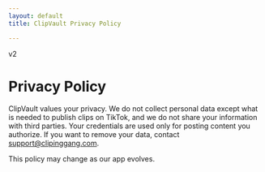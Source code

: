 ```yaml
---
layout: default
title: ClipVault Privacy Policy

---
```

v2

# Privacy Policy

ClipVault values your privacy. We do not collect personal data except what is needed to publish clips on TikTok, and we do not share your information with third parties. Your credentials are used only for posting content you authorize. If you want to remove your data, contact support@clipinggang.com.

This policy may change as our app evolves.



